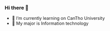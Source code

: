 ### Hi there 👋

- 🔭 I’m currently learning on CanTho University
- 🌱 My major is Information technology
